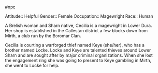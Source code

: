 #npc

Attitude:: Helpful
Gender:: Female
Occupation:: Magewright
Race:: Human

A Brelish woman and Sharn native, Cecilia is a magewright in Lower Dura. Her shop is established in the Callestan district a few blocks down from Mirth, a club run by the Boromar Clan.

Cecilia is courting a warforged thief named Keye (she/her), who has a brother named Locke. Locke and Keye are talented thieves around Lower Sharn and are sought after by major criminal organizations. When she lost the engagement ring she was going to present to Keye gambling in Mirth, she went to Locke for help.